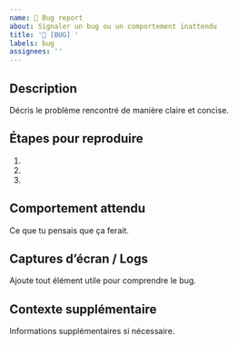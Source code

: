 ```yaml
---
name: 🐛 Bug report
about: Signaler un bug ou un comportement inattendu
title: '🐛 [BUG] '
labels: bug
assignees: ''
---
```


## Description

Décris le problème rencontré de manière claire et concise.

## Étapes pour reproduire

1.
2.
3.

## Comportement attendu

Ce que tu pensais que ça ferait.

## Captures d’écran / Logs

Ajoute tout élément utile pour comprendre le bug.

## Contexte supplémentaire

Informations supplémentaires si nécessaire.
